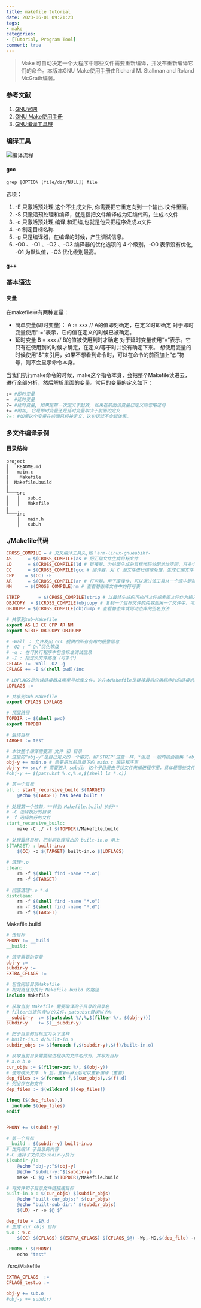 ```yaml
---
title: makefile tutorial
date: 2023-06-01 09:21:23
tags:
- make
categories: 
- [Tutorial, Program Tool]
comment: true
---
```

> Make 可自动决定一个大程序中哪些文件需要重新编译，并发布重新编译它们的命令。本版本GNU Make使用手册由Richard M. Stallman and Roland McGrath编著。
### 参考文献
1. [GNU官网](https://gcc.gnu.org/)
2. [GNU Make使用手册](https://blog.51cto.com/u_14592069/5712502)
3. [GNU编译工具链](https://zhuanlan.zhihu.com/p/351841622)
### 编译工具
![编译流程](https://pic3.zhimg.com/80/v2-f92135d4a22a339cbe8984a2dc529ae6_720w.webp)
#### gcc
```
grep [OPTION [file/dir/NULL]] file
```
选项：
1. -E 只激活预处理,这个不生成文件, 你需要把它重定向到一个输出.i文件里面。
2. -S 只激活预处理和编译，就是指把文件编译成为汇编代码，生成.s文件
3. -c 只激活预处理,编译,和汇编,也就是他只把程序做成.o文件
4. -o 制定目标名称
5. -g 只是编译器，在编译的时候，产生调试信息。 
6. -O0 、-O1 、-O2 、-O3 编译器的优化选项的 4 个级别，-O0 表示没有优化, -O1 为默认值，-O3 优化级别最高。
#### g++
### 基本语法
#### 变量
在makefile中有两种变量：
- 简单变量(即时变量)：
A := xxx // A的值即刻确定，在定义时即确定
对于即时变量使用“:=”表示，它的值在定义的时候已被确定。
- 延时变量
B = xxx // B的值被使用到时才确定
对于延时变量使用“=”表示。它只有在使用到的时候才确定，在定义/等于时并没有确定下来。
想使用变量的时候使用“$”来引用，如果不想看到命令时，可以在命令的前面加上”@”符号，则不会显示命令本身。

当我们执行make命令的时候，make这个指令本身，会把整个Makefile读进去，进行全部分析，然后解析里面的变量。常用的变量的定义如下：
```Makefile
:= #即时变量
=  #延时变量
?= #延时变量, 如果是第一次定义才起效, 如果在前面该变量已定义则忽略这句
+= #附加, 它是即时变量还是延时变量取决于前面的定义
?=: #如果这个变量在前面已经被定义，这句话就不会起效果。
```
### 多文件编译示例
#### 目录结构
```
project
│   README.md
│   main.c
|    Makefile
|  Makefile.build
│
└───src
│   │   sub.c
│   │   Makefile
| 
└───inc
    │   main.h
    │   sub.h
```
### ./Makefile代码
```makefile
CROSS_COMPILE = # 交叉编译工具头,如：arm-linux-gnueabihf-
AS      = $(CROSS_COMPILE)as # 把汇编文件生成目标文件
LD      = $(CROSS_COMPILE)ld # 链接器，为前面生成的目标代码分配地址空间，将多个目标文件链接成一个库或者一个可执行文件
CC      = $(CROSS_COMPILE)gcc # 编译器，对 C 源文件进行编译处理，生成汇编文件
CPP    = $(CC) -E
AR      = $(CROSS_COMPILE)ar # 打包器，用于库操作，可以通过该工具从一个库中删除或则增加目标代码模块
NM     = $(CROSS_COMPILE)nm # 查看静态库文件中的符号表

STRIP       = $(CROSS_COMPILE)strip # 以最终生成的可执行文件或者库文件作为输入，然后消除掉其中的源码
OBJCOPY  = $(CROSS_COMPILE)objcopy # 复制一个目标文件的内容到另一个文件中，可用于不同源文件之间的格式转换
OBJDUMP = $(CROSS_COMPILE)objdump # 查看静态库或则动态库的签名方法

# 共享到sub-Makefile
export AS LD CC CPP AR NM
export STRIP OBJCOPY OBJDUMP

# -Wall ： 允许发出 GCC 提供的所有有用的报警信息
# -O2 : “-On”优化等级
# -g : 在可执行程序中包含标准调试信息
# -I : 指定头文件路径（可多个）
CFLAGS := -Wall -O2 -g 
CFLAGS += -I $(shell pwd)/inc

# LDFLAGS是告诉链接器从哪里寻找库文件，这在本Makefile是链接最后应用程序时的链接选项。
LDFLAGS := 

# 共享到sub-Makefile
export CFLAGS LDFLAGS

# 顶层路径
TOPDIR := $(shell pwd)
export TOPDIR

# 最终目标
TARGET := test

# 本次整个编译需要源 文件 和 目录
# 这里的“obj-y”是自己定义的一个格式，和“STRIP”这些一样，*但是 一般内核会搜集 ”obj-”的变量*
obj-y += main.o # 需要把当前目录下的 main.c 编进程序里
obj-y += src/ # 需要进入 subdir 这个子目录去寻找文件来编进程序里，具体是哪些文件，由 subdir 目录下的 Makefile 决定。
#obj-y += $(patsubst %.c,%.o,$(shell ls *.c))

# 第一个目标
all : start_recursive_build $(TARGET) 
	@echo $(TARGET) has been built !
	
# 处理第一个依赖，**转到 Makefile.build 执行**
# -C 选择执行的目录
# -f 选择执行的文件
start_recursive_build:
	make -C ./ -f $(TOPDIR)/Makefile.build
	
# 处理最终目标，把前期处理得出的 built-in.o 用上
$(TARGET) : built-in.o
	$(CC) -o $(TARGET) built-in.o $(LDFLAGS)
	
# 清理*.o
clean:
	rm -f $(shell find -name "*.o")
	rm -f $(TARGET)
	
# 彻底清理*.o *.d
distclean:
	rm -f $(shell find -name "*.o")
	rm -f $(shell find -name "*.d")
	rm -f $(TARGET)
```
Makefile.build
```Makefile
# 伪目标
PHONY := __build
__build:

# 清空需要的变量
obj-y :=
subdir-y :=
EXTRA_CFLAGS :=

# 包含同级目录Makefile
# 相对路径为执行 Makefile.build 的路径
include Makefile

# 获取当前 Makefile 需要编译的子目录的目录名
# filter过滤包含%/的文件，patsubst替换%/为%
__subdir-y	:= $(patsubst %/,%,$(filter %/, $(obj-y)))
subdir-y	+= $(__subdir-y)

# 把子目录的目标定为以下注释
# built-in.o d/built-in.o
subdir_objs := $(foreach f,$(subdir-y),$(f)/built-in.o)

# 获取当前目录需要编进程序的文件名作为，并写为目标
# a.o b.o
cur_objs := $(filter-out %/, $(obj-y))
# 使修改头文件 .h 后，重新make后可以重新编译（重要）
dep_files := $(foreach f,$(cur_objs),.$(f).d)
# 列出存在的文件
dep_files := $(wildcard $(dep_files))

ifneq ($(dep_files),)
  include $(dep_files)
endif


PHONY += $(subdir-y)

# 第一个目标
__build : $(subdir-y) built-in.o
# 优先编译 子目录的内容
#-C 选择子文件夹subdir-y执行
$(subdir-y):
	@echo "obj-y:"$(obj-y)
	@echo "subdir-y:"$(subdir-y)
	make -C $@ -f $(TOPDIR)/Makefile.build

# 将文件和子目录文件链接成目标
built-in.o : $(cur_objs) $(subdir_objs)
	@echo "built-cur_objs:" $(cur_objs)
	@echo "built-sub_dir:" $(subdir_objs)
	$(LD) -r -o $@ $^

dep_file = .$@.d
# 生成 cur_objs 目标
%.o : %.c
	$(CC) $(CFLAGS) $(EXTRA_CFLAGS) $(CFLAGS_$@) -Wp,-MD,$(dep_file) -c -o $@ $<
	
.PHONY : $(PHONY)
	echo "test"
```
./src/Makefile
```makefile
EXTRA_CFLAGS  := 
CFLAGS_test.o := 

obj-y += sub.o
#obj-y += subdir/
```